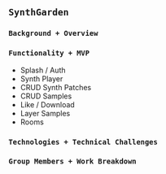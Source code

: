 ## `SynthGarden`

### `Background + Overview`

### `Functionality + MVP`
- Splash / Auth
- Synth Player
- CRUD Synth Patches
- CRUD Samples
- Like / Download
- Layer Samples
- Rooms

### `Technologies + Technical Challenges`

### `Group Members + Work Breakdown`
